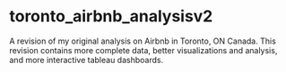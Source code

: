 # toronto_airbnb_analysisv2
 A revision of my original analysis on Airbnb in Toronto, ON Canada. This revision contains more complete data, better visualizations and analysis, and more interactive tableau dashboards.

